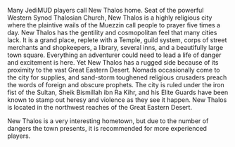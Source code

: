 Many JediMUD players call New Thalos home. Seat of the powerful Western Synod Thalosian Church, New Thalos is a highly religious city where the plaintive wails of the Muezzin call people to prayer five times a day. New Thalos has the gentility and cosmopolitan feel that many cities lack. It is a grand place, replete with a Temple, guild system, corps of street merchants and shopkeepers, a library, several inns, and a beautifully large town square. Everything an adventurer could need to lead a life of danger and excitement is here. Yet New Thalos has a rugged side because of its proximity to the vast Great Eastern Desert. Nomads occasionally come to the city for supplies, and sand-storm toughened religious crusaders preach the words of foreign and obscure prophets. The city is ruled under the iron fist of the Sultan, Sheik Bismillah ibn Ra Kihr, and his Elite Guards have been known to stamp out heresy and violence as they see it happen. New Thalos is located in the northwest reaches of the Great Eastern Desert.

New Thalos is a very interesting hometown, but due to the number of dangers the town presents, it is recommended for more experienced players.

